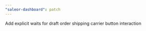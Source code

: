 ```yaml
---
"saleor-dashboard": patch
---
```


Add explicit waits for draft order shipping carrier button interaction
